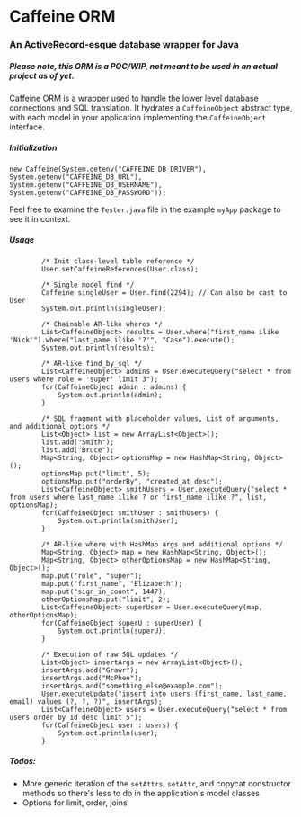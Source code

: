 # Caffeine ORM
### An ActiveRecord-esque database wrapper for Java

##### Please note, this ORM is a POC/WIP, not meant to be used in an actual project as of yet.

Caffeine ORM is a wrapper used to handle the lower level database connections and SQL translation. It hydrates a `CaffeineObject` abstract type, with each model in
your application implementing the `CaffeineObject` interface.

##### Initialization
```
new Caffeine(System.getenv("CAFFEINE_DB_DRIVER"), System.getenv("CAFFEINE_DB_URL"), System.getenv("CAFFEINE_DB_USERNAME"), System.getenv("CAFFEINE_DB_PASSWORD"));
```

Feel free to examine the `Tester.java` file in the example `myApp` package to see it in context.

##### Usage
```
		/* Init class-level table reference */
		User.setCaffeineReferences(User.class);

		/* Single model find */
		Caffeine singleUser = User.find(2294); // Can also be cast to User
		System.out.println(singleUser);

		/* Chainable AR-like wheres */
		List<CaffeineObject> results = User.where("first_name ilike 'Nick'").where("last_name ilike '?'", "Case").execute();
		System.out.println(results);

		/* AR-like find_by_sql */
		List<CaffeineObject> admins = User.executeQuery("select * from users where role = 'super' limit 3");
		for(CaffeineObject admin : admins) {
			System.out.println(admin);
		}

		/* SQL fragment with placeholder values, List of arguments, and additional options */
		List<Object> list = new ArrayList<Object>();
		list.add("Smith");
		list.add("Bruce");
		Map<String, Object> optionsMap = new HashMap<String, Object>();
		optionsMap.put("limit", 5);
		optionsMap.put("orderBy", "created_at desc");
		List<CaffeineObject> smithUsers = User.executeQuery("select * from users where last_name ilike ? or first_name ilike ?", list, optionsMap);
		for(CaffeineObject smithUser : smithUsers) {
			System.out.println(smithUser);
		}

		/* AR-like where with HashMap args and additional options */
		Map<String, Object> map = new HashMap<String, Object>();
		Map<String, Object> otherOptionsMap = new HashMap<String, Object>();
		map.put("role", "super");
		map.put("first_name", "Elizabeth");
		map.put("sign_in_count", 1447);
		otherOptionsMap.put("limit", 2);
		List<CaffeineObject> superUser = User.executeQuery(map, otherOptionsMap);
		for(CaffeineObject superU : superUser) {
			System.out.println(superU);
		}

		/* Execution of raw SQL updates */
		List<Object> insertArgs = new ArrayList<Object>();
		insertArgs.add("Grawr");
		insertArgs.add("McPhee");
		insertArgs.add("something_else@example.com");
		User.executeUpdate("insert into users (first_name, last_name, email) values (?, ?, ?)", insertArgs);
		List<CaffeineObject> users = User.executeQuery("select * from users order by id desc limit 5");
		for(CaffeineObject user : users) {
			System.out.println(user);
		}
```

##### Todos:
- More generic iteration of the `setAttrs`, `setAttr`, and copycat constructor methods so there's less to do in the application's model classes
- Options for limit, order, joins
